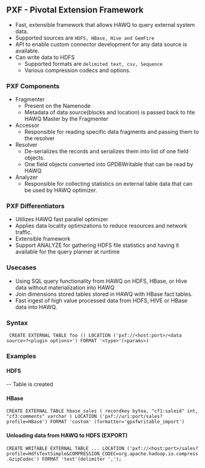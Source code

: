 ## PXF - Pivotal Extension Framework

* Fast, extensible framework that allows HAWQ to query external system data.
* Supported sources are `HDFS, HBase, Hive and GemFire`
* API to enable custom connector development for any data source is available.
* Can write data to HDFS
  - Supported formats are `delimited text, csv, Sequence`
  - Various compression codecs and options.

### PXF Components
* Fragmenter
  * Present on the Namenode
  * Metadata of data source(blocks and location) is passed back to hte HAWQ Master by the Fragmenter
* Accessor
  * Responsible for reading specific data fragments and passing them to the resolver
* Resolver
  * De-serializes the records and serializes them into list of one field objects.
  * One field objects converted into GPDBWritable that can be read by HAWQ
* Analyzer
  * Responsible for collecting statistics on external table data that can be used by HAWQ optimizer.

### PXF Differentiators
* Utilizes HAWQ fast parallel optimizer
* Applies data locality optimizations to reduce resources and network traffic.
* Extensible framework
* Support ANALYZE for gathering HDFS file statistics and having it available for the query planner at runtime

### Usecases
* Using SQL query functionality from HAWQ on HDFS, HBase, or Hive data without materialization into HAWQ
* Join dimensions stored tables stored in HAWQ with HBase fact tables.
* Fast ingest of high value processed data from HDFS, HIVE or HBase data into HAWQ.


### Syntax
` CREATE EXTERNAL TABLE foo ()
LOCATION ('pxf://<host:port>/<data source>?<plugin options>')
FORMAT '<type>'(<params>)`


### Examples
#### HDFS
-- Table is created

#### HBase

`CREATE EXTERNAL TABLE hbase_sales (
  recordkey bytea,
  "cf1:saleid" int,
  "cf3:comments" varchar
) LOCATION ('pxf://uri:port/sales?profile=HBase')
FORMAT 'custom' (formatter='gpxfwritable_import')`

#### Unloading data from HAWQ to HDFS (EXPORT)
`CREATE WRITABLE EXTERNAL TABLE ...
LOCATION ('pxf://<host:port>/sales?profile=HdfsTextSimple&COMPRESSION_CODEC=org.apache.hadoop.io.compress.GzipCodec')
FORMAT 'text'(delimiter ',');`
